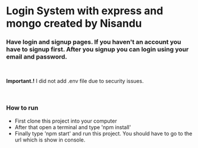 # Login System with express and mongo created by Nisandu

<h3>Have login and signup pages. If you haven't an account you have to signup first. After you signup you can login using your email and password.</h3>

<br>
<p><strong>Important.!</strong> I did not add .env file due to security issues.</p>

<br>
<h3>How to run</h3>
<ul>
    <li>First clone this project into your computer</li>
    <li>After that open a terminal and type 'npm install'</li>
    <li>Finally type 'npm start' and run this project. You should have to go to the url which is show in console.</li>
</ul>
